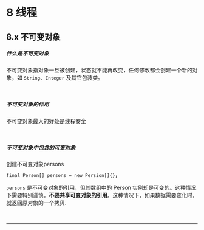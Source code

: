 # 8	线程

## 8.x	不可变对象

##### 什么是不可变对象

不可变对象指对象一旦被创建，状态就不能再改变，任何修改都会创建一个新的对象，如 `String`、`Integer` 及其它包装类。

<br>

##### 不可变对象的作用

不可变对象最大的好处是线程安全

<br>

##### 不可变对象中包含的可变对象

创建不可变对象persons

```
final Person[] persons = new Persion[]{};
```

`persons` 是不可变对象的引用，但其数组中的 Person 实例却是可变的。这种情况下需要特别谨慎，**不要共享可变对象的引用**。这种情况下，如果数据需要变化时，就返回原对象的一个拷贝.

<br>

---

<div STYLE="page-break-after: always;">
    <br>
    <br>
    <br>
    <br>
    <br>
</div>